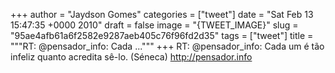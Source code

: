 
+++
author = "Jaydson Gomes"
categories = ["tweet"]
date = "Sat Feb 13 15:47:35 +0000 2010"
draft = false
image = "{TWEET_IMAGE}"
slug = "95ae4afb61a6f2582e9287aeb405c76f96fd2d35"
tags = ["tweet"]
title = """RT: @pensador_info: Cada ..."""
+++
RT: @pensador_info: Cada um é tão infeliz quanto acredita sê-lo. (Séneca) http://pensador.info
